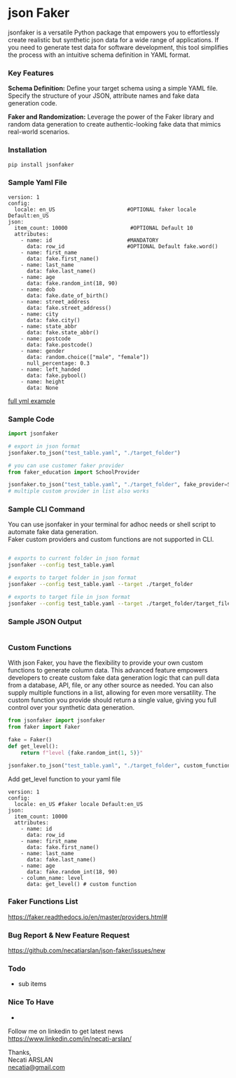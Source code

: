 # json Faker
jsonfaker is a versatile Python package that empowers you to effortlessly create realistic but synthetic json data for a wide range of applications. If you need to generate test data for software development, this tool simplifies the process with an intuitive schema definition in YAML format.

### Key Features
**Schema Definition:** Define your target schema using a simple YAML file. Specify the structure of your JSON, attribute names and fake data generation code.

**Faker and Randomization:** Leverage the power of the Faker library and random data generation to create authentic-looking fake data that mimics real-world scenarios.

### Installation
```bash 
pip install jsonfaker
```

### Sample Yaml File
```
version: 1
config:
  locale: en_US                       #OPTIONAL faker locale Default:en_US
json:
  item_count: 10000                    #OPTIONAL Default 10
  attributes:
    - name: id                        #MANDATORY
      data: row_id                    #OPTIONAL Default fake.word()
    - name: first_name
      data: fake.first_name()
    - name: last_name
      data: fake.last_name()
    - name: age
      data: fake.random_int(18, 90)
    - name: dob
      data: fake.date_of_birth()
    - name: street_address
      data: fake.street_address()
    - name: city
      data: fake.city()
    - name: state_abbr
      data: fake.state_abbr()
    - name: postcode
      data: fake.postcode()
    - name: gender
      data: random.choice(["male", "female"])
      null_percentage: 0.3
    - name: left_handed
      data: fake.pybool()
    - name: height
      data: None
```
[full yml example](tests/test_table.yaml)

### Sample Code
```python
import jsonfaker

# export in json format
jsonfaker.to_json("test_table.yaml", "./target_folder")

# you can use customer faker provider
from faker_education import SchoolProvider

jsonfaker.to_json("test_table.yaml", "./target_folder", fake_provider=SchoolProvider)
# multiple custom provider in list also works
```

### Sample CLI Command
You can use jsonfaker in your terminal for adhoc needs or shell script to automate fake data generation. \
Faker custom providers and custom functions are not supported in CLI.
```bash

# exports to current folder in json format
jsonfaker --config test_table.yaml

# exports to target folder in json format
jsonfaker --config test_table.yaml --target ./target_folder 

# exports to target file in json format 
jsonfaker --config test_table.yaml --target ./target_folder/target_file.json
```

### Sample JSON Output
```json

```

### Custom Functions
With json Faker, you have the flexibility to provide your own custom functions to generate column data. This advanced feature empowers developers to create custom fake data generation logic that can pull data from a database, API, file, or any other source as needed. You can also supply multiple functions in a list, allowing for even more versatility. The custom function you provide should return a single value, giving you full control over your synthetic data generation.

```python
from jsonfaker import jsonfaker
from faker import Faker

fake = Faker()
def get_level():
    return f"level {fake.random_int(1, 5)}"

jsonfaker.to_json("test_table.yaml", "./target_folder", custom_function=get_level)
```
Add get_level function to your yaml file
```
version: 1
config:
  locale: en_US #faker locale Default:en_US
json:
  item_count: 10000
  attributes:
    - name: id
      data: row_id
    - name: first_name
      data: fake.first_name()
    - name: last_name
      data: fake.last_name()
    - name: age
      data: fake.random_int(18, 90)
    - column_name: level
      data: get_level() # custom function
```


### Faker Functions List
https://faker.readthedocs.io/en/master/providers.html#

### Bug Report & New Feature Request
https://github.com/necatiarslan/json-faker/issues/new 


### Todo
- sub items

### Nice To Have
- 

Follow me on linkedin to get latest news \
https://www.linkedin.com/in/necati-arslan/

Thanks, \
Necati ARSLAN \
necatia@gmail.com